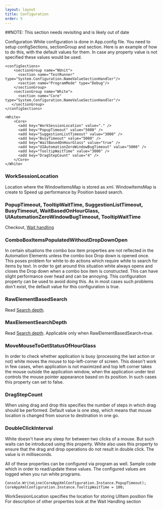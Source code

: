 ```yaml
---
layout: layout
title: Configuration
order: 5
---
```


##NOTE: This section needs revisiting and is likely out of date

Configuration
White configuration is done in App.config file. You need to setup configSections, sectionGroup and section. Here is an example of how to do this, with the default values for them. In case any property value is not specified these values would be used. 

	<configSections>
	    <sectionGroup name="NUnit">
	      <section name="TestRunner" type="System.Configuration.NameValueSectionHandler"/>
	      <section name="ProgramMode" type="Debug"/>
	    </sectionGroup>
	    <sectionGroup name="White">
	      <section name="Core" type="System.Configuration.NameValueSectionHandler"/>
	   </sectionGroup>
	</configSections>
	
	<White>
	    <Core>
	      <add key="WorkSessionLocation" value="." />
	      <add key="PopupTimeout" value="5000" />
	      <add key="SuggestionListTimeout" value="3000" />
	      <add key="BusyTimeout" value="5000" />
	      <add key="WaitBasedOnHourGlass" value="true" />
	      <add key="UIAutomationZeroWindowBugTimeout" value="5000" />
	      <add key="TooltipWaitTime" value="3000" />
	      <add key="DragStepCount" value="4" />
	    </Core>
	</White>

### WorkSessionLocation
Location where the WindowItemsMap is stored as xml. WindowItemsMap is create to Speed up performance by Position based search.

### PopupTimeout, TooltipWaitTime, SuggestionListTimeout, BusyTimeout, WaitBasedOnHourGlass, UIAutomationZeroWindowBugTimeout, TooltipWaitTime
Checkout, [Wait handling](/White/Advanced%20Topics/Waiting.html)

### ComboBoxItemsPopulatedWithoutDropDownOpen
In certain situations the combo box item properties are not reflected in the Automation Elements unless the combo box Drop down is opened once. This poses problem for white to do actions which require white to search for items by text. In order to get around this situation white always opens and closes the Drop down when a combo box item is constructed. This can have slight performance over head and can be annoying. This configuration property can be used to avoid doing this. As in most cases such problems don't exist, the default value for this configuration is true.

### RawElementBasedSearch
Read [Search depth](/White/Advanced%20Topics/SearchDepth.html).

### MaxElementSearchDepth
Read [Search depth](/White/Advanced%20Topics/SearchDepth.html). Applicable only when RawElementBasedSearch=true.

### MoveMouseToGetStatusOfHourGlass
In order to check whether application is busy (processing the last action or not) white moves the mouse to top-left-corner of screen. This doesn't work in few cases, when application is not maximized and top left corner takes the mouse outside the application window, when the application under test controls the mouse pointer appearance based on its position. In such cases this property can set to false.

### DragStepCount
When using drag and drop this specifies the number of steps in which drag should be performed. Default value is one step, which means that mouse location is changed from source to destination in one go.

### DoubleClickInterval
White doesn't have any sleep for between two clicks of a mouse. But such waits can be introduced using this property. White also uses this property to ensure that the drag and drop operations do not result in double click. The value is in milliseconds.

All of these properties can be configured via program as well. Sample code which in order to read/update these values. The configured values are logged when you run white programs.

	Console.WriteLine(CoreAppXmlConfiguration.Instance.PopupTimeout);
	CoreAppXmlConfiguration.Instance.TooltipWaitTime = 100;

WorkSessionLocation specifies the location for storing UIItem position file
For description of other properties look at the Wait Handling section